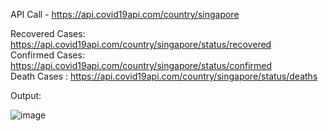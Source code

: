 


API Call - https://api.covid19api.com/country/singapore


Recovered Cases: https://api.covid19api.com/country/singapore/status/recovered </br>
Confirmed Cases: https://api.covid19api.com/country/singapore/status/confirmed </br>
Death Cases    : https://api.covid19api.com/country/singapore/status/deaths 

Output:

![image](https://user-images.githubusercontent.com/50093257/202933670-37e0e917-5b4b-4da6-a627-917821b1640d.png)
